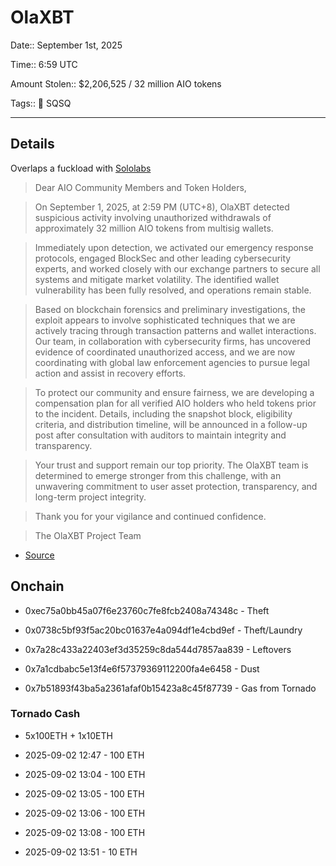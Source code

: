 # OlaXBT

Date:: September 1st, 2025

Time:: 6:59 UTC

Amount Stolen:: $2,206,525 / 32 million AIO tokens

Tags:: 🔑 SQSQ

---

## Details

Overlaps a fuckload with [Sololabs](./sololabs.md)


> Dear AIO Community Members and Token Holders,

> On September 1, 2025, at 2:59 PM (UTC+8), OlaXBT detected suspicious activity involving unauthorized withdrawals of approximately 32 million AIO tokens from multisig wallets.

> Immediately upon detection, we activated our emergency response protocols, engaged BlockSec and other leading cybersecurity experts, and worked closely with our exchange partners to secure all systems and mitigate market volatility. The identified wallet vulnerability has been fully resolved, and operations remain stable.

> Based on blockchain forensics and preliminary investigations, the exploit appears to involve sophisticated techniques that we are actively tracing through transaction patterns and wallet interactions. Our team, in collaboration with cybersecurity firms, has uncovered evidence of coordinated unauthorized access, and we are now coordinating with global law enforcement agencies to pursue legal action and assist in recovery efforts.

> To protect our community and ensure fairness, we are developing a compensation plan for all verified AIO holders who held tokens prior to the incident. Details, including the snapshot block, eligibility criteria, and distribution timeline, will be announced in a follow-up post after consultation with auditors to maintain integrity and transparency.

> Your trust and support remain our top priority. The OlaXBT team is determined to emerge stronger from this challenge, with an unwavering commitment to user asset protection, transparency, and long-term project integrity.

> Thank you for your vigilance and continued confidence.

> The OlaXBT Project Team

- [Source](https://x.com/olaxbt_terminal/status/1962496095369699539)


## Onchain

- 0xec75a0bb45a07f6e23760c7fe8fcb2408a74348c - Theft

- 0x0738c5bf93f5ac20bc01637e4a094df1e4cbd9ef - Theft/Laundry

- 0x7a28c433a22403ef3d35259c8da544d7857aa839 - Leftovers

- 0x7a1cdbabc5e13f4e6f57379369112200fa4e6458 - Dust 

- 0x7b51893f43ba5a2361afaf0b15423a8c45f87739 - Gas from Tornado 





### Tornado Cash

- 5x100ETH + 1x10ETH

- 2025-09-02 12:47 - 100 ETH

- 2025-09-02 13:04 - 100 ETH

- 2025-09-02 13:05 - 100 ETH

- 2025-09-02 13:06 - 100 ETH

- 2025-09-02 13:08 - 100 ETH

- 2025-09-02 13:51 - 10 ETH 
